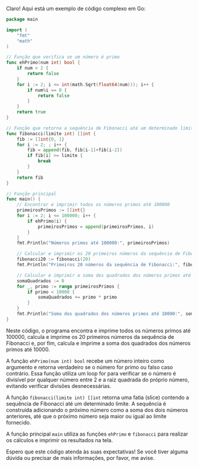 Claro! Aqui está um exemplo de código complexo em Go:

```go
package main

import (
	"fmt"
	"math"
)

// Função que verifica se um número é primo
func ehPrimo(num int) bool {
	if num < 2 {
		return false
	}
	for i := 2; i <= int(math.Sqrt(float64(num))); i++ {
		if num%i == 0 {
			return false
		}
	}
	return true
}

// Função que retorna a sequência de Fibonacci até um determinado limite
func fibonacci(limite int) []int {
	fib := []int{0, 1}
	for i := 2; ; i++ {
		fib = append(fib, fib[i-1]+fib[i-2])
		if fib[i] >= limite {
			break
		}
	}
	return fib
}

// Função principal
func main() {
	// Encontrar e imprimir todos os números primos até 100000
	primeirosPrimos := []int{}
	for i := 2; i <= 100000; i++ {
		if ehPrimo(i) {
			primeirosPrimos = append(primeirosPrimos, i)
		}
	}
	fmt.Println("Números primos até 100000:", primeirosPrimos)

	// Calcular e imprimir os 20 primeiros números da sequência de Fibonacci
	fibonacci20 := fibonacci(20)
	fmt.Println("Primeiros 20 números da sequência de Fibonacci:", fibonacci20)

	// Calcular e imprimir a soma dos quadrados dos números primos até 10000
	somaQuadrados := 0
	for _, primo := range primeirosPrimos {
		if primo < 10000 {
			somaQuadrados += primo * primo
		}
	}
	fmt.Println("Soma dos quadrados dos números primos até 10000:", somaQuadrados)
}
```

Neste código, o programa encontra e imprime todos os números primos até 100000, calcula e imprime os 20 primeiros números da sequência de Fibonacci e, por fim, calcula e imprime a soma dos quadrados dos números primos até 10000.

A função `ehPrimo(num int) bool` recebe um número inteiro como argumento e retorna verdadeiro se o número for primo ou falso caso contrário. Essa função utiliza um loop for para verificar se o número é divisível por qualquer número entre 2 e a raiz quadrada do próprio número, evitando verificar divisões desnecessárias.

A função `fibonacci(limite int) []int` retorna uma fatia (slice) contendo a sequência de Fibonacci até um determinado limite. A sequência é construída adicionando o próximo número como a soma dos dois números anteriores, até que o próximo número seja maior ou igual ao limite fornecido.

A função principal `main` utiliza as funções `ehPrimo` e `fibonacci` para realizar os cálculos e imprimir os resultados na tela.

Espero que este código atenda às suas expectativas! Se você tiver alguma dúvida ou precisar de mais informações, por favor, me avise.